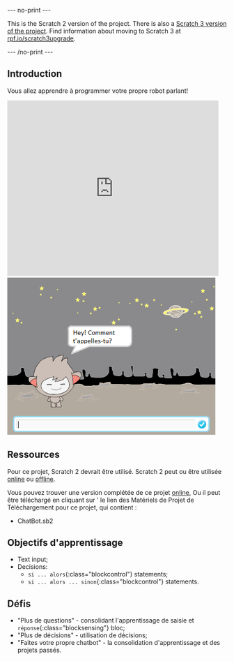--- no-print ---

This is the Scratch 2 version of the project. There is also a [Scratch 3 version of the project](https://projects.raspberrypi.org/fr-FR/projects/chatbot).
Find information about moving to Scratch 3 at [rpf.io/scratch3upgrade](https://rpf.io/scratch3upgrade).

--- /no-print ---

## Introduction

Vous allez apprendre à programmer votre propre robot parlant!

<div class="scratch-preview">
 <iframe allowtransparency="true" width="485" height="402" src="https://scratch.mit.edu/projects/embed/26762091/?autostart=false" frameborder="0"></iframe>
 <img src="images/chatbot-final.png">
</div>

## Ressources
Pour ce projet, Scratch 2 devrait être utilisé. Scratch 2 peut ou être utilisée <a href="http://scratch.mit.edu/projects/editor/">online</a> ou <a href="http://scratch.mit.edu/scratch2download/">offline</a>.

Vous pouvez trouver une version complétée de ce projet <a href="http://scratch.mit.edu/projects/26762091/#editor">online</a>, Ou il peut être téléchargé en cliquant sur ' le lien des Matériels de Projet de Téléchargement pour ce projet, qui contient :

+ ChatBot.sb2

## Objectifs d'apprentissage
+ Text input;
+ Decisions:
	+ `si ... alors`{:class="blockcontrol"} statements;
	+ `si ... alors ... sinon`{:class="blockcontrol"} statements.

## Défis
+ "Plus de questions" - consolidant l'apprentissage de saisie et `réponse`{:class="blocksensing"} bloc;
+ "Plus de décisions" - utilisation de décisions;
+ "Faites votre propre chatbot" - la consolidation d'apprentissage et des projets passés.
